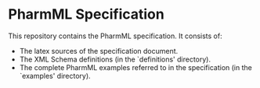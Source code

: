 PharmML Specification
=====================

This repository contains the PharmML specification. It consists of:

* The latex sources of the specification document.
* The XML Schema definitions (in the `definitions' directory).
* The complete PharmML examples referred to in the specification (in the `examples' directory).
